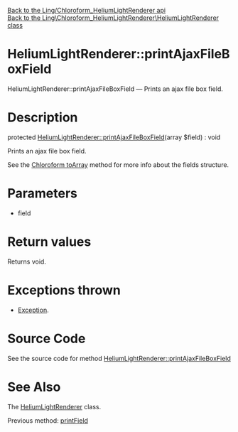 [Back to the Ling/Chloroform_HeliumLightRenderer api](https://github.com/lingtalfi/Chloroform_HeliumLightRenderer/blob/master/doc/api/Ling/Chloroform_HeliumLightRenderer.md)<br>
[Back to the Ling\Chloroform_HeliumLightRenderer\HeliumLightRenderer class](https://github.com/lingtalfi/Chloroform_HeliumLightRenderer/blob/master/doc/api/Ling/Chloroform_HeliumLightRenderer/HeliumLightRenderer.md)


HeliumLightRenderer::printAjaxFileBoxField
================



HeliumLightRenderer::printAjaxFileBoxField — Prints an ajax file box field.




Description
================


protected [HeliumLightRenderer::printAjaxFileBoxField](https://github.com/lingtalfi/Chloroform_HeliumLightRenderer/blob/master/doc/api/Ling/Chloroform_HeliumLightRenderer/HeliumLightRenderer/printAjaxFileBoxField.md)(array $field) : void




Prints an ajax file box field.

See the [Chloroform toArray](https://github.com/lingtalfi/Chloroform/blob/master/doc/pages/chloroform-array.md) method for more info about the fields structure.




Parameters
================


- field

    


Return values
================

Returns void.


Exceptions thrown
================

- [Exception](http://php.net/manual/en/class.exception.php).&nbsp;







Source Code
===========
See the source code for method [HeliumLightRenderer::printAjaxFileBoxField](https://github.com/lingtalfi/Chloroform_HeliumLightRenderer/blob/master/HeliumLightRenderer.php#L92-L170)


See Also
================

The [HeliumLightRenderer](https://github.com/lingtalfi/Chloroform_HeliumLightRenderer/blob/master/doc/api/Ling/Chloroform_HeliumLightRenderer/HeliumLightRenderer.md) class.

Previous method: [printField](https://github.com/lingtalfi/Chloroform_HeliumLightRenderer/blob/master/doc/api/Ling/Chloroform_HeliumLightRenderer/HeliumLightRenderer/printField.md)<br>

